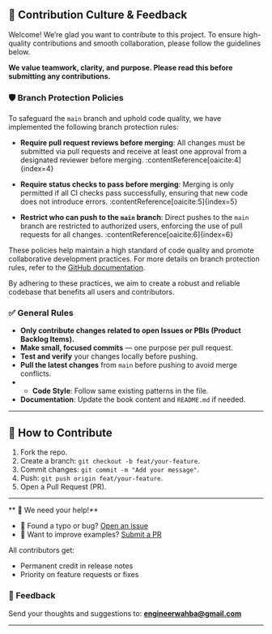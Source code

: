 ## 🤝 Contribution Culture & Feedback

Welcome! We’re glad you want to contribute to this project. To ensure high-quality contributions and smooth collaboration, please follow the guidelines below.

**We value teamwork, clarity, and purpose. Please read this before submitting any contributions.**

### 🛡️ Branch Protection Policies

To safeguard the `main` branch and uphold code quality, we have implemented the following branch protection rules:

- **Require pull request reviews before merging**: All changes must be submitted via pull requests and receive at least one approval from a designated reviewer before merging. :contentReference[oaicite:4]{index=4}

- **Require status checks to pass before merging**: Merging is only permitted if all CI checks pass successfully, ensuring that new code does not introduce errors. :contentReference[oaicite:5]{index=5}

- **Restrict who can push to the `main` branch**: Direct pushes to the `main` branch are restricted to authorized users, enforcing the use of pull requests for all changes. :contentReference[oaicite:6]{index=6}

These policies help maintain a high standard of code quality and promote collaborative development practices. For more details on branch protection rules, refer to the [GitHub documentation](https://docs.github.com/en/repositories/configuring-branches-and-merges-in-your-repository/about-protected-branches).

By adhering to these practices, we aim to create a robust and reliable codebase that benefits all users and contributors.


### ✅ General Rules

- **Only contribute changes related to open Issues or PBIs (Product Backlog Items).**
- **Make small, focused commits** — one purpose per pull request.
- **Test and verify** your changes locally before pushing.
- **Pull the latest changes** from `main` before pushing to avoid merge conflicts.
- - **Code Style**: Follow same existing patterns in the file.  
- **Documentation**: Update the book content and `README.md` if needed. 

---

## 🚀 How to Contribute  
1. Fork the repo.  
2. Create a branch: `git checkout -b feat/your-feature`.  
3. Commit changes: `git commit -m "Add your message"`.  
4. Push: `git push origin feat/your-feature`.  
5. Open a Pull Request (PR).
   
---

** 🤝 We need your help!**
- 📝 Found a typo or bug? [Open an issue](https://github.com/yourrepo/issues)
- 💬 Want to improve examples? [Submit a PR](https://github.com/yourrepo/pulls)

All contributors get:
- Permanent credit in release notes
- Priority on feature requests or fixes

### 💬 Feedback
Send your thoughts and suggestions to: **engineerwahba@gmail.com**

---


